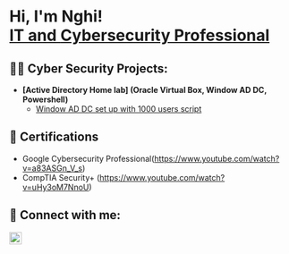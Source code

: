 <h1>Hi, I'm Nghi! <br/><a href="https://github.com/nghidinh0610">IT and <a href="https://www.linkedin.com/in/nghidinh/">Cybersecurity Professional</a>

<h2>👨‍💻 Cyber Security Projects:</h2>

- <b>[Active Directory Home lab] (Oracle Virtual Box, Window AD DC, Powershell)</b>
  - [Window AD DC set up with 1000 users script](https://github.com/joshmadakor1/Algorithms-Practice)

<h2>📖 Certifications</h2>

- Google Cybersecurity Professional(https://www.youtube.com/watch?v=a83ASGn_V_s)
- CompTIA Security+ (https://www.youtube.com/watch?v=uHy3oM7NnoU)

<h2> 🤳 Connect with me:</h2>

[<img align="left" alt="JoshMadakor | LinkedIn" width="22px" src="https://cdn.jsdelivr.net/npm/simple-icons@v3/icons/linkedin.svg" />][linkedin]

[linkedin]: https://linkedin.com/in/nghidinh0610

<!--
**joshmadakor1/joshmadakor1** is a ✨ _special_ ✨ repository because its `README.md` (this file) appears on your GitHub profile.

Here are some ideas to get you started:

- 🔭 I’m currently working on ...
- 🌱 I’m currently learning ...
- 👯 I’m looking to collaborate on ...
- 🤔 I’m looking for help with ...
- 💬 Ask me about ...
- 📫 How to reach me: ...
- 😄 Pronouns: ...
- ⚡ Fun fact: ...
-->
